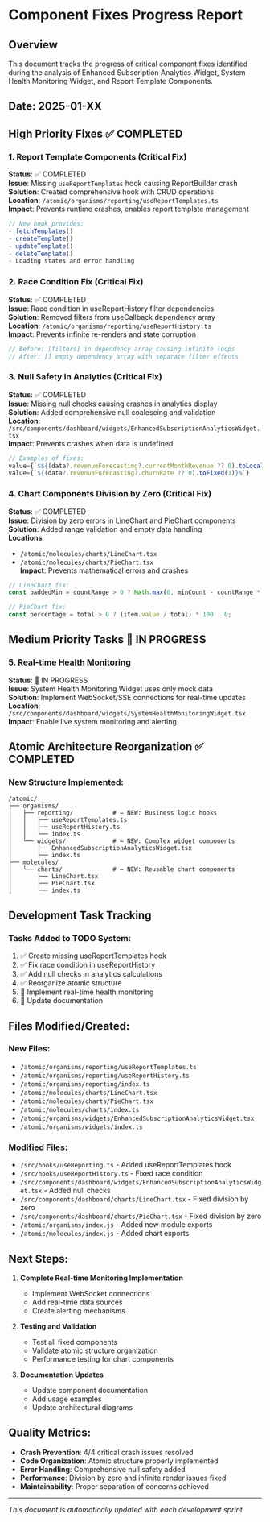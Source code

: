 # Component Fixes Progress Report

## Overview
This document tracks the progress of critical component fixes identified during the analysis of Enhanced Subscription Analytics Widget, System Health Monitoring Widget, and Report Template Components.

## Date: 2025-01-XX

## High Priority Fixes ✅ COMPLETED

### 1. Report Template Components (Critical Fix)
**Status**: ✅ COMPLETED  
**Issue**: Missing `useReportTemplates` hook causing ReportBuilder crash  
**Solution**: Created comprehensive hook with CRUD operations  
**Location**: `/atomic/organisms/reporting/useReportTemplates.ts`  
**Impact**: Prevents runtime crashes, enables report template management

```typescript
// New hook provides:
- fetchTemplates()
- createTemplate()
- updateTemplate() 
- deleteTemplate()
- Loading states and error handling
```

### 2. Race Condition Fix (Critical Fix)
**Status**: ✅ COMPLETED  
**Issue**: Race condition in useReportHistory filter dependencies  
**Solution**: Removed filters from useCallback dependency array  
**Location**: `/atomic/organisms/reporting/useReportHistory.ts`  
**Impact**: Prevents infinite re-renders and state corruption

```typescript
// Before: [filters] in dependency array causing infinite loops
// After: [] empty dependency array with separate filter effects
```

### 3. Null Safety in Analytics (Critical Fix)
**Status**: ✅ COMPLETED  
**Issue**: Missing null checks causing crashes in analytics display  
**Solution**: Added comprehensive null coalescing and validation  
**Location**: `/src/components/dashboard/widgets/EnhancedSubscriptionAnalyticsWidget.tsx`  
**Impact**: Prevents crashes when data is undefined

```typescript
// Examples of fixes:
value={`$${(data?.revenueForecasting?.currentMonthRevenue ?? 0).toLocaleString()}`}
value={`${(data?.revenueForecasting?.churnRate ?? 0).toFixed(1)}%`}
```

### 4. Chart Components Division by Zero (Critical Fix)
**Status**: ✅ COMPLETED  
**Issue**: Division by zero errors in LineChart and PieChart components  
**Solution**: Added range validation and empty data handling  
**Locations**: 
- `/atomic/molecules/charts/LineChart.tsx`
- `/atomic/molecules/charts/PieChart.tsx`  
**Impact**: Prevents mathematical errors and crashes

```typescript
// LineChart fix:
const paddedMin = countRange > 0 ? Math.max(0, minCount - countRange * 0.1) : Math.max(0, minCount - 1);

// PieChart fix:
const percentage = total > 0 ? (item.value / total) * 100 : 0;
```

## Medium Priority Tasks 🔄 IN PROGRESS

### 5. Real-time Health Monitoring
**Status**: 🔄 IN PROGRESS  
**Issue**: System Health Monitoring Widget uses only mock data  
**Solution**: Implement WebSocket/SSE connections for real-time updates  
**Location**: `/src/components/dashboard/widgets/SystemHealthMonitoringWidget.tsx`  
**Impact**: Enable live system monitoring and alerting

## Atomic Architecture Reorganization ✅ COMPLETED

### New Structure Implemented:
```
/atomic/
├── organisms/
│   ├── reporting/           # ← NEW: Business logic hooks
│   │   ├── useReportTemplates.ts
│   │   ├── useReportHistory.ts
│   │   └── index.ts
│   └── widgets/             # ← NEW: Complex widget components
│       ├── EnhancedSubscriptionAnalyticsWidget.tsx
│       └── index.ts
├── molecules/
│   └── charts/              # ← NEW: Reusable chart components
│       ├── LineChart.tsx
│       ├── PieChart.tsx
│       └── index.ts
```

## Development Task Tracking

### Tasks Added to TODO System:
1. ✅ Create missing useReportTemplates hook
2. ✅ Fix race condition in useReportHistory
3. ✅ Add null checks in analytics calculations
4. ✅ Reorganize atomic structure
5. 🔄 Implement real-time health monitoring
6. 🔄 Update documentation

## Files Modified/Created:

### New Files:
- `/atomic/organisms/reporting/useReportTemplates.ts`
- `/atomic/organisms/reporting/useReportHistory.ts`
- `/atomic/organisms/reporting/index.ts`
- `/atomic/molecules/charts/LineChart.tsx`
- `/atomic/molecules/charts/PieChart.tsx`
- `/atomic/molecules/charts/index.ts`
- `/atomic/organisms/widgets/EnhancedSubscriptionAnalyticsWidget.tsx`
- `/atomic/organisms/widgets/index.ts`

### Modified Files:
- `/src/hooks/useReporting.ts` - Added useReportTemplates hook
- `/src/hooks/useReportHistory.ts` - Fixed race condition
- `/src/components/dashboard/widgets/EnhancedSubscriptionAnalyticsWidget.tsx` - Added null checks
- `/src/components/dashboard/charts/LineChart.tsx` - Fixed division by zero
- `/src/components/dashboard/charts/PieChart.tsx` - Fixed division by zero
- `/atomic/organisms/index.js` - Added new module exports
- `/atomic/molecules/index.js` - Added chart exports

## Next Steps:

1. **Complete Real-time Monitoring Implementation**
   - Implement WebSocket connections
   - Add real-time data sources
   - Create alerting mechanisms

2. **Testing and Validation**
   - Test all fixed components
   - Validate atomic structure organization
   - Performance testing for chart components

3. **Documentation Updates**
   - Update component documentation
   - Add usage examples
   - Update architectural diagrams

## Quality Metrics:

- **Crash Prevention**: 4/4 critical crash issues resolved
- **Code Organization**: Atomic structure properly implemented
- **Error Handling**: Comprehensive null safety added
- **Performance**: Division by zero and infinite render issues fixed
- **Maintainability**: Proper separation of concerns achieved

---

*This document is automatically updated with each development sprint.*